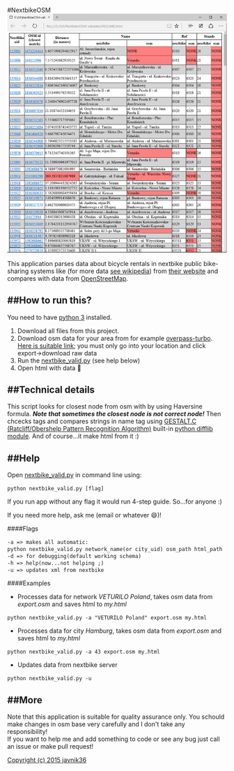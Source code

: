#NextbikeOSM
![Demo](https://github.com/javnik36/NextbikeOSM/blob/master/demo.png)

This application parses data about bicycle rentals in nextbike public bike-sharing systems like (for more data [see wikipedia](https://en.wikipedia.org/wiki/Nextbike)) from [their website](https://nextbike.net/maps/nextbike-live.xml) and compares with data from [OpenStreetMap](http://www.openstreetmap.org).

##How to run this?
-------------
You need to have [python 3](https://www.python.org/downloads/) installed.<br>
1. Download all files from this project.<br>
2. Download osm data for your area from for example [overpass-turbo](http://overpass-turbo.eu/). [Here is suitable link](http://overpass-turbo.eu/s/an2); you must only go into your location and click export->download raw data<br>
3. Run the [nextbike_valid.py](https://github.com/javnik36/NextbikeOSM/blob/master/nextbike_valid.py) (see help below)<br>
4. Open html with data :lollipop:

##Technical details
-------------
This script looks for closest node from osm with by using Haversine formula. ***Note that sometimes the closest node is not correct node!*** Then chcecks tags and compares strings in name tag using [GESTALT.C (Ratcliff/Obershelp Pattern Recognition Algorithm)](http://collaboration.cmc.ec.gc.ca/science/rpn/biblio/ddj/Website/articles/DDJ/1988/8807/8807c/8807c.htm) built-in [python difflib module](https://docs.python.org/3.4/library/difflib.html). And of course...it make html from it :)

##Help
-------------
Open [nextbike_valid.py](https://github.com/javnik36/NextbikeOSM/blob/master/nextbike_valid.py) in command line using:
```
python nextbike_valid.py [flag]
```
If you run app without any flag it would run 4-step guide. So...for anyone :)

If you need more help, ask me (email or whatever :smile:)!

####Flags
```
-a => makes all automatic:
python nextbike_valid.py network_name(or city_uid) osm_path html_path
-d => for debugging(default working schema)
-h => help(now...not helping ;)
-u => updates xml from nextbike
```

####Examples
* Processes data for network *VETURILO Poland*, takes osm data from *export.osm* and saves html to *my.html*
```
python nextbike_valid.py -a "VETURILO Poland" export.osm my.html
```
* Processes data for city *Hamburg*, takes osm data from *export.osm* and saves html to *my.html*
```
python nextbike_valid.py -a 43 export.osm my.html
```
* Updates data from nextbike server
```
python nextbike_valid.py -u
```

##More
-------------
Note that this application is suitable for quality assurance only. You schould make changes in osm base very carefully and I don't take any responsibility!<br>
If you want to help me and add something to code or see any bug just call an issue or make pull request!

[Copyright (c) 2015 javnik36](https://github.com/javnik36/NextbikeOSM/blob/master/LICENCE)

